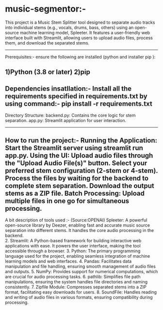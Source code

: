 # music-segmentor:-
This project is a Music Stem Splitter tool designed to separate audio tracks into individual stems (e.g., vocals, drums, bass, others) using an open-source machine learning model, Spleeter. It features a user-friendly web interface built with Streamlit, allowing users to upload audio files, process them, and download the separated stems.

---------------------------------------------------------------------------
Prerequisites:-
ensure the following are installed (python and installer pip ):


1)Python (3.8 or later)
2)pip
-------------------------
Dependencies insatllation:-
Install all the requirements specified in requirements.txt by using command:-
         pip install -r requirements.txt
---------------------------------------------

Directory Structure:
backend.py: Contains the core logic for stem separation.
app.py: Streamlit application for user interaction.

-------------------------------------------------------
How to run the project:-
        Running the Application:
                 Start the Streamlit server using streamlit run app.py.
        Using the UI:
                Upload audio files through the "Upload Audio File(s)" button.
        Select your preferred stem configuration (2-stem or 4-stem).
                  Process the files by waiting for the backend to complete stem separation.
                  Download the output stems as a ZIP file.
        Batch Processing:
                  Upload multiple files in one go for simultaneous processing.
---------------------------------------------------------
A bit description of tools used :-
(Source:OPENAI)
Spleeter: A powerful open-source library by Deezer, enabling fast and accurate music source separation into different stems. It handles the core audio processing in the backend.  
2. Streamlit: A Python-based framework for building interactive web applications with ease. It powers the user interface, making the tool accessible through a browser.
3. Python: The primary programming language used for the project, enabling seamless integration of machine learning models and web interfaces.
4. Pandas: Facilitates data manipulation and file handling, ensuring smooth management of audio files and outputs.
5. NumPy: Provides support for numerical computations, which are crucial for audio processing tasks.
6. pathlib: Simplifies file path manipulations, ensuring the system handles file directories and naming consistently.
7. Zipfile Module: Compresses separated stems into a ZIP format, facilitating easy downloads for users.
8. SoundFile: Handles reading and writing of audio files in various formats, ensuring compatibility during processing. 

                  
         
